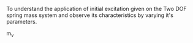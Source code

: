 To understand the application of initial excitation given on the Two DOF spring mass system and observe its characteristics by varying it's parameters.

m<sub>v</sub>